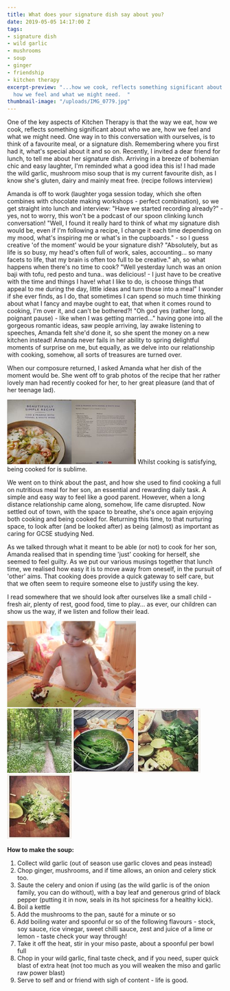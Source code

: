 ```yaml
---
title: What does your signature dish say about you?
date: 2019-05-05 14:17:00 Z
tags:
- signature dish
- wild garlic
- mushrooms
- soup
- ginger
- friendship
- kitchen therapy
excerpt-preview: "...how we cook, reflects something significant about who we are,
  how we feel and what we might need.  "
thumbnail-image: "/uploads/IMG_0779.jpg"
---
```


One of the key aspects of Kitchen Therapy is that the way we eat, how we cook, reflects something significant about who we are, how we feel and what we might need.  One way in to this conversation with ourselves, is to think of a favourite meal, or a signature dish.  Remembering where you first had it, what's special about it and so on.  Recently, I invited a dear friend for lunch, to tell me about her signature dish.  Arriving in a breeze of bohemian chic and easy laughter, I'm reminded what a good idea this is!  I had made the wild garlic, mushroom miso soup that is my current favourite dish, as I know she's gluten, dairy and mainly meat free. (recipe follows interview)

Amanda is off to work (laughter yoga session today, which she often combines with chocolate making workshops - perfect combination), so we get straight into lunch and interview:
"Have we started recording already?" - yes, not to worry, this won't be a podcast of our spoon clinking lunch conversation! "Well, I found it really hard to think of what my signature dish would be, even if I'm following a recipe, I change it each time depending on my mood, what's inspiring me or what's in the cupboards." - so I guess creative 'of the moment' would be your signature dish? "Absolutely, but as life is so busy, my head's often full of work, sales, accounting... so many facets to life, that my brain is often too full to be creative." ah, so what happens when there's no time to cook?  "Well yesterday lunch was an onion baji with tofu, red pesto and tuna.. was delicious! - I just have to be creative with the time and things I have!  what I like to do, is choose things that appeal to me during the day, little ideas and turn those into a meal"  I wonder if she ever finds, as I do, that sometimes I can spend so much time thinking about what I fancy and maybe ought to eat, that when it comes round to cooking, I'm over it, and can't be bothered?! "Oh god yes (rather long, poignant pause) - like when I was getting married..." having gone into all the gorgeous romantic ideas, saw people arriving, lay awake listening to speeches, Amanda felt she'd done it, so she spent the money on a new kitchen instead!  Amanda never fails in her ability to spring delightful moments of surprise on me, but equally, as we delve into our relationship with cooking, somehow, all sorts of treasures are turned over.

When our composure returned, I asked Amanda what her dish of the moment would be. She went off to grab photos of the recipe that her rather lovely man had recently cooked for her, to her great pleasure (and that of her teenage lad).

![3ed0a34c-dffe-4d64-8080-915b0a0126f7.jpeg](/uploads/3ed0a34c-dffe-4d64-8080-915b0a0126f7.jpeg)![8f7dbfd0-b745-4fe6-b7e4-12df3ffcff06.jpeg](/uploads/8f7dbfd0-b745-4fe6-b7e4-12df3ffcff06.jpeg)
 Whilst cooking is satisfying, being cooked for is sublime.  

We went on to think about the past, and how she used to find cooking a full on nutritious meal for her son, an essential and rewarding daily task.  A simple and easy way to feel like a good parent.  However, when a long distance relationship came along, somehow, life came disrupted.  Now settled out of town, with the space to breathe, she's once again enjoying both cooking and being cooked for.  Returning this time, to that nurturing space, to look after (and be looked after) as being (almost) as important as caring for GCSE studying Ned.

As we talked through what it meant to be able (or not) to cook for her son, Amanda realised that in spending time 'just' cooking for herself, she seemed to feel guilty.  As we put our various musings together that lunch time, we realised how easy it is to move away from oneself, in the pursuit of 'other' aims.  That cooking does provide a quick gateway to self care, but that we often seem to require someone else to justify using the key.  

I read somewhere that we should look after ourselves like a small child - fresh air, plenty of rest, good food, time to play... as ever, our children can show us the way, if we listen and follow their lead.

![IMG_1782-300x200.jpg](/uploads/IMG_1782-300x200.jpg)   
![IMG_1713.jpeg](/uploads/IMG_1713.jpeg)![IMG_1690.jpeg](/uploads/IMG_1690.jpeg)![IMG_1694.jpeg](/uploads/IMG_1694.jpeg)![IMG_1723.jpeg](/uploads/IMG_1723.jpeg)

**How to make the soup:** 
1. Collect wild garlic (out of season use garlic cloves and peas instead)
2. Chop ginger, mushrooms, and if time allows, an onion and celery stick too.
3.  Saute the celery and onion if using (as the wild garlic is of the onion family, you can do without), with a bay leaf and generous grind of black pepper (putting it in now, seals in its hot spiciness for a healthy kick).
4. Boil a kettle
5. Add the mushrooms to the pan, sauté for a minute or so
6. Add boiling water and spoonful or so of the following flavours - stock, soy sauce, rice vinegar, sweet chilli sauce, zest and juice of a lime or lemon - taste check your way through!
7. Take it off the heat, stir in your miso paste, about a spoonful per bowl full 
8. Chop in your wild garlic, final taste check, and if you need, super quick blast of extra heat (not too much as you will weaken the miso and garlic raw power blast)
9. Serve to self and or friend with sigh of content - life is good.
 